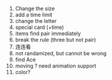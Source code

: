 1. Change the size
2. add a time limit
3. change the letter
4. special card (+time)
5. items find pair immediately
6. break the rule (three but not pair)
7. 连连看
8. not randamized, but cannot be wrong
9. find Ace
10. moving ? need animation support
11. color?